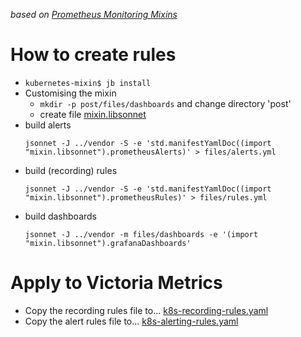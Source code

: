 _based on [Prometheus Monitoring Mixins](https://monitoring.mixins.dev/_#how-to-use-mixins)_

# How to create rules


* ```kubernetes-mixin$ jb install```
* Customising the mixin
  * ```mkdir -p post/files/dashboards``` and change directory 'post'
  * create file [mixin.libsonnet](./post/mixin.libsonnet)
* build alerts
  ```
  jsonnet -J ../vendor -S -e 'std.manifestYamlDoc((import "mixin.libsonnet").prometheusAlerts)' > files/alerts.yml
  ```
* build (recording) rules
  ```
  jsonnet -J ../vendor -S -e 'std.manifestYamlDoc((import "mixin.libsonnet").prometheusRules)' > files/rules.yml
  ```
* build dashboards
  ```
  jsonnet -J ../vendor -m files/dashboards -e '(import "mixin.libsonnet").grafanaDashboards'
  ```

# Apply to Victoria Metrics

* Copy the recording rules file to... [k8s-recording-rules.yaml](https://gitit.post.ch/projects/MST/repos/manage-vm-alerts-int/commits/b77edc66e4172f5aecdca43637dba8c7153d31c8)
* Copy the alert rules file to... [k8s-alerting-rules.yaml](https://gitit.post.ch/projects/MST/repos/manage-vm-alerts-int/commits/839096cd3345146ac5037b17d2a234d1e43a3dd7)
